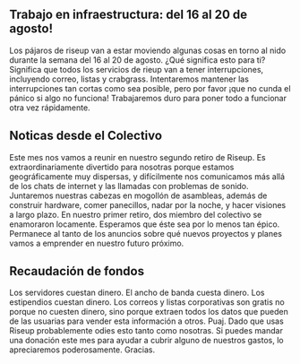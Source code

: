 ## Trabajo en infraestructura: del 16 al 20 de agosto!

Los pájaros de riseup van a estar moviendo algunas cosas en torno al
nido durante la semana del 16 al 20 de agosto. ¿Qué significa esto para
ti? Significa que todos los servicios de rieup van a tener
interrupciones, incluyendo correo, listas y crabgrass. Intentaremos
mantener las interrupciones tan cortas como sea posible, pero por favor
¡que no cunda el pánico si algo no funciona! Trabajaremos duro para
poner todo a funcionar otra vez rápidamente.


## Noticas desde el Colectivo

Este mes nos vamos a reunir en nuestro segundo retiro de Riseup. Es
extraordinariamente divertido para nosotras porque estamos
geográficamente muy dispersas, y difícilmente nos comunicamos más allá
de los chats de internet y las llamadas con problemas de sonido.
Juntaremos nuestras cabezas en mogollón de asambleas, además de
construir hardware, comer panecillos, nadar por la noche, y hacer
visiones a largo plazo. En nuestro primer retiro, dos miembro del
colectivo se enamoraron locamente. Esperamos que éste sea por lo menos
tan épico. Permanece al tanto de los anuncios sobre qué nuevos proyectos
y planes vamos a emprender en nuestro futuro próximo.


## Recaudación de fondos

Los servidores cuestan dinero. El ancho de banda cuesta dinero. Los
estipendios cuestan dinero. Los correos y listas corporativas son gratis
no porque no cuesten dinero, sino porque extraen todos los datos que
pueden de las usuarias para vender esta información a otros. Puaj. Dado
que usas Riseup probablemente odies esto tanto como nosotras. Si puedes
mandar una donación este mes para ayudar a cubrir alguno de nuestros
gastos, lo apreciaremos poderosamente. Gracias.
